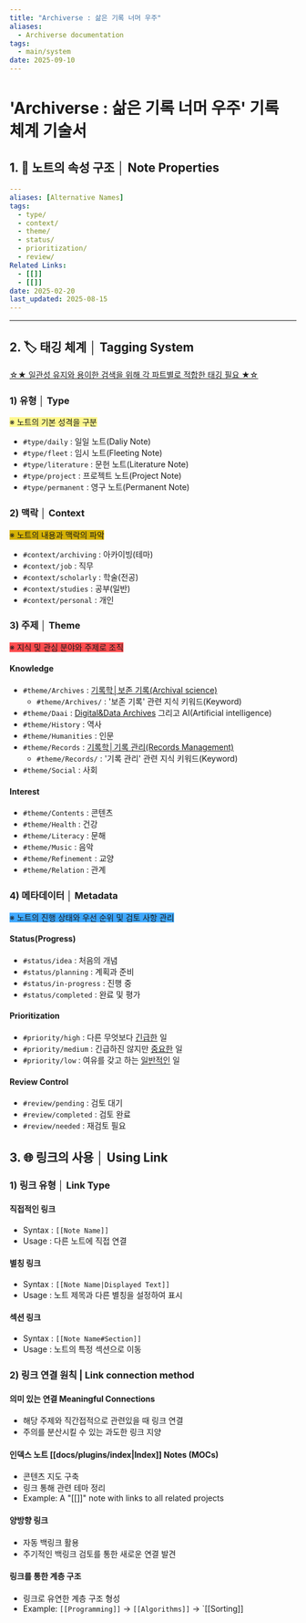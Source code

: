 ```yaml
---
title: "Archiverse : 삶은 기록 너머 우주"
aliases:
  - Archiverse documentation
tags:
  - main/system
date: 2025-09-10
---
```

# 'Archiverse : 삶은 기록 너머 우주' 기록 체계 기술서
## 1. 📑 노트의 속성 구조 │ Note Properties

```yaml
---
aliases: [Alternative Names]
tags:
  - type/
  - context/
  - theme/
  - status/
  - prioritization/
  - review/
Related Links:
  - [[]]
  - [[]]
date: 2025-02-20
last_updated: 2025-08-15
---
```
---
## 2. 🏷️ 태깅 체계 │ Tagging System

<u>☆★ 일관성 유지와 용이한 검색을 위해 각 파트별로 적합한 태깅 필요 ★☆</u>

### **1) 유형 │ Type**

<span style="background:#fff88f">※ 노트의 기본 성격을 구분</span>
- `#type/daily` : 일일 노트(Daliy Note)
- `#type/fleet` : 임시 노트(Fleeting Note)
- `#type/literature` : 문헌 노트(Literature Note)
- `#type/project` : 프로젝트 노트(Project Note)
-  `#type/permanent` : 영구 노트(Permanent Note)

### **2) 맥락 │ Context**

<span style="background:#d4b106">※ 노트의 내용과 맥락의 파악</span>
- `#context/archiving` :  아카이빙(테마)
- `#context/job` : 직무
- `#context/scholarly` : 학술(전공)
- `#context/studies` : 공부(일반)
- `#context/personal` : 개인

### **3) 주제 │ Theme**

<span style="background:#ff4d4f">※ 지식 및 관심 분야와 주제로 조직</span> 
#### Knowledge
- `#theme/Archives` : <u>기록학│보존 기록(Archival science)</u>
	- `#theme/Archives/` : '보존 기록' 관련 지식 키워드(Keyword)
- `#theme/Daai` : <u>Digital&Data Archives</u> 그리고 AI(Artificial intelligence)
- `#theme/History` : 역사
- `#theme/Humanities` : 인문
- `#theme/Records` : <u>기록학│기록 관리(Records Management)</u>
	- `#theme/Records/` : '기록 관리' 관련 지식 키워드(Keyword)
- `#theme/Social` : 사회
####  Interest
- `#theme/Contents` : 콘텐츠
- `#theme/Health` : 건강
- `#theme/Literacy` :  문해
- `#theme/Music` : 음악
- `#theme/Refinement` : 교양
- `#theme/Relation` : 관계

### **4) 메타데이터 │ Metadata**

<span style="background:#40a9ff">※ 노트의 진행 상태와 우선 순위 및 검토 사항 관리</span>
#### Status(Progress)
- `#status/idea` : 처음의 개념
- `#status/planning` : 계획과 준비
- `#status/in-progress` : 진행 중
- `#status/completed` : 완료 및 평가
#### Prioritization
- `#priority/high` : 다른 무엇보다 <u>긴급한</u> 일
- `#priority/medium` : 긴급하진 않지만 <u>중요한</u> 일
- `#priority/low` : 여유를 갖고 하는 <u>일반적인</u> 일
#### Review Control
- `#review/pending` : 검토 대기
- `#review/completed` : 검토 완료
- `#review/needed` : 재검토 필요

## 3.  🌐 링크의 사용 │ Using Link

### **1) 링크 유형 │ Link Type**
#### 직접적인 링크
- Syntax : `[[Note Name]]`
- Usage : 다른 노트에 직접 연결
#### 별칭 링크
- Syntax : `[[Note Name|Displayed Text]]`
- Usage : 노트 제목과 다른 별칭을 설정하여 표시
#### 섹션 링크
 - Syntax : `[[Note Name#Section]]`
- Usage : 노트의 특정 섹션으로 이동

### **2) 링크 연결 원칙 | Link connection method**
#### 의미 있는 연결 Meaningful Connections
- 해당 주제와 직간접적으로 관련있을 때 링크 연결
- 주의를 분산시킬 수 있는 과도한 링크 지양
#### 인덱스 노트 [[docs/plugins/index|Index]] Notes (MOCs)
- 콘텐츠 지도 구축
- 링크 통해 관련 테마 정리
- Example: A "[[]]" note with links to all related projects
#### 양방향 링크
- 자동 백링크 활용
- 주기적인 백링크 검토를 통한 새로운 연결 발견
#### 링크를 통한 계층 구조
- 링크로 유연한 계층 구조 형성
- Example: `[[Programming]]` → `[[Algorithms]]` → `[[Sorting]]
